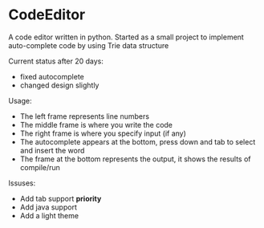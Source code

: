# CodeEditor
A code editor written in python. Started as a small project to implement auto-complete code by using Trie data structure

Current status after 20 days:
- fixed autocomplete
- changed design slightly


Usage:
- The left frame represents line numbers
- The middle frame is where you write the code
- The right frame is where you specify input (if any)
- The autocomplete appears at the bottom, press down and tab to select and insert the word
- The frame at the bottom represents the output, it shows the results of compile/run

Issuses:
- Add tab support __priority__
- Add java support
- Add a light theme
